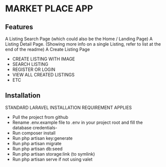# MARKET PLACE APP

## Features

A Listing Search Page (which could also be the Home / Landing Page)
A Listing Detail Page. (Showing more info on a single Listing, refer to list at the end of the readme)
A Create Listing Page


- CREATE LISTING WITH IMAGE
- SEARCH LISTING
- REGISTER OR LOGIN
- VIEW ALL CREATED LISTINGS
- ETC

## Installation

STANDARD LARAVEL INSTALLATION REQUIREMENT APPLIES

- Pull the project from github
- Rename .env.example file to .env in your project root and fill the database credentials-
- Run composer install
- Run php artisan key:generate
- Run php artisan migrate
- Run php artisan db:seed
- Run php artisan storage:link (to symlink)
- Run php artisan serve if not using valet
